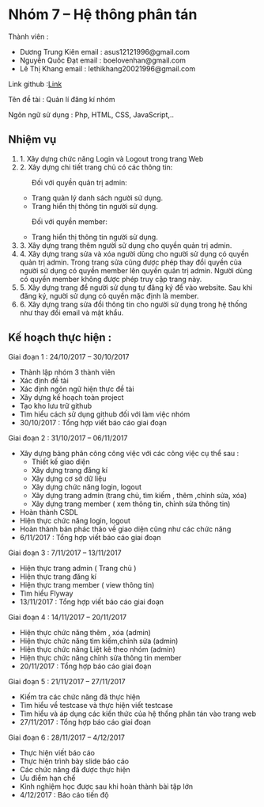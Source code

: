 <h1>Nhóm 7 – Hệ thông phân tán</h1>
<p>Thành viên :</p>
<ul>
<li>Dương Trung Kiên     email : asus12121996@gmail.com</li>
<li>Nguyễn Quốc Đạt      email : boelovenhan@gmail.com</li>
<li>Lê Thị Khang         email : lethikhang20021996@gmail.com </li>
</ul>
<p>Link github :<a href="https://github.com/Nhom7HeThongPhanTan/4324-HeThongPhanTan-Nhom7">Link</a></p>
<p>Tên đề tài : Quản lí đăng kí nhóm</p>
<p>Ngôn ngữ sử dụng : Php, HTML, CSS, JavaScript,..</p>
<h2>Nhiệm vụ</h2>
<ol>
<li>1. Xây dựng chức năng Login và Logout trong trang Web</li>
<li>2. Xây dựng chi tiết trang chủ có các thông tin:
<ul>
<p>Đối với quyền quản trị admin:</p>
<li>Trang quản lý danh sách người sử dụng.</li>
<li>Trang hiển thị thông tin người sử dụng.</li>
<p>Đối với quyền member:</p>
<li>Trang hiển thị thông tin người sử dụng.</li>
</ul>
</li>
<li>3. Xây dựng trang thêm người sử dụng cho quyền quản trị admin.</li>
<li>4. Xây dựng trang sửa và xóa người dùng cho người sử dụng có quyền quản trị admin. Trong trang sửa cũng được phép thay đổi quyền của người sử dụng có quyền member lên quyền quản trị admin. Người dùng có quyền member không được phép truy cập trang này.</li>
<li>5. Xây dựng trang để người sử dụng tự đăng ký để vào website. Sau khi đăng ký, người sử dụng có quyền mặc định là member.</li>
<li>6. Xây dựng trang sửa đổi thông tin cho người sử dụng trong hệ thống như thay đổi email và mật khẩu.</li>
</ol>
<h2>Kế hoạch thực hiện :</h2>
<p>Giai đoạn 1 : 24/10/2017 – 30/10/2017</p>
<ul>
<li>Thành lập nhóm 3 thành viên</li>
<li>Xác định đề tài</li>
<li>Xác định ngôn ngữ hiện thực đề tài</li>
<li>Xây dựng kế hoạch toàn project</li>
<li>Tạo kho lưu trữ github</li>
<li>Tìm hiểu cách sử dụng github đối với làm việc nhóm</li>
<li>30/10/2017 : Tổng hợp viết báo cáo giai đoạn</li>
</ul>
<p>Giai đoạn 2 : 31/10/2017 – 06/11/2017</p>
<ul>
<li>Xây dựng bảng phân công công việc với các công việc cụ thể sau :
<ul>
<li>Thiết kế giao diện</li>
<li>Xây dựng trang đăng kí</li>
<li>Xây dựng cơ sở dữ liệu</li>
<li>Xây dựng chức năng login, logout</li>
<li>Xây dựng trang admin (trang chủ, tìm kiếm , thêm ,chỉnh sửa, xóa)</li>
<li>Xây dựng trang member ( xem thông tin, chỉnh sửa thông tin)</li>
</ul>
</li>
<li>Hoàn thành CSDL</li>
<li>Hiện thực chức năng login, logout</li>
<li>Hoàn thành bản phác thảo về giao diện cũng như các chức năng</li>
<li>6/11/2017 : Tổng hợp viết báo cáo giai đoạn</li>
</ul>
<p>Giai đoạn 3 : 7/11/2017 – 13/11/2017</p>
<ul>
<li>Hiện thực trang admin ( Trang chủ )</li>
<li>Hiện thực trang đăng kí</li>
<li>Hiện thực trang member ( view thông tin)</li>
<li>Tìm hiểu Flyway</li>
<li>13/11/2017 : Tổng hợp viết báo cáo giai đoạn</li>
</ul>
<p>Giai đoạn 4 : 14/11/2017 – 20/11/2017</p>
<ul>
<li>Hiện thực chức năng thêm , xóa (admin)</li>
<li>Hiện thực chức năng tìm kiếm,chỉnh sửa (admin)</li>
<li>Hiện thực chức năng Liệt kê theo nhóm (admin)</li>
<li>Hiện thực chức năng chỉnh sửa thông tin member</li>
<li>20/11/2017 : Tổng hợp báo cáo giai đoạn</li>
</ul>
<p>Giai đoạn 5 : 21/11/2017 – 27/11/2017</p>
<ul>
<li>Kiếm tra các chức năng đã thực hiện</li>
<li>Tìm hiểu về testcase và thực hiện viết testcase</li>
<li>Tìm hiểu và áp dụng các kiến thức của hệ thống phân tán vào trang web</li>
<li>27/11/2017 : Tổng hợp báo cáo giai đoạn</li>
</ul>
<p>Giai đoạn 6 : 28/11/2017 – 4/12/2017</p>
<ul>
<li>Thực hiện viết báo cáo</li>
<li>Thực hiện trình bày slide báo cáo</li>
<li>Các chức năng đã được thực hiện</li>
<li>Ưu điểm hạn chế</li>
<li>Kinh nghiệm học được sau khi hoàn thành bài tập lớn</li>
<li>4/12/2017 : Báo cáo tiến độ</li>
</ul>

